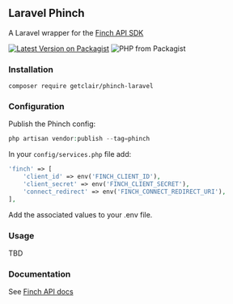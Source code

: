 ## Laravel Phinch

A Laravel wrapper for the [Finch API SDK](https://github.com/getclair/phinch)

[![Latest Version on Packagist](https://img.shields.io/packagist/vpre/getclair/phinch-laravel.svg?style=flat-square)](https://packagist.org/packages/getclair/phinch-laravel)
![PHP from Packagist](https://img.shields.io/packagist/php-v/getclair/phinch-laravel)

### Installation

```shell
composer require getclair/phinch-laravel
```

### Configuration

Publish the Phinch config:

```php
php artisan vendor:publish --tag=phinch
```

In your `config/services.php` file add:

```php
'finch' => [
    'client_id' => env('FINCH_CLIENT_ID'),
    'client_secret' => env('FINCH_CLIENT_SECRET'),
    'connect_redirect' => env('FINCH_CONNECT_REDIRECT_URI'),
],
```

Add the associated values to your .env file.

### Usage

TBD

### Documentation

See [Finch API docs](https://developer.tryfinch.com/)
